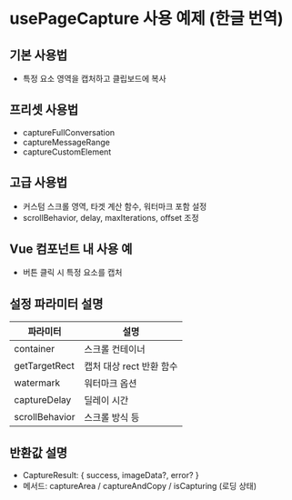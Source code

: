 # usePageCapture 사용 예제 (한글 번역)

## 기본 사용법
- 특정 요소 영역을 캡처하고 클립보드에 복사

## 프리셋 사용법
- captureFullConversation
- captureMessageRange
- captureCustomElement

## 고급 사용법
- 커스텀 스크롤 영역, 타겟 계산 함수, 워터마크 포함 설정
- scrollBehavior, delay, maxIterations, offset 조정

## Vue 컴포넌트 내 사용 예
- 버튼 클릭 시 특정 요소를 캡처

## 설정 파라미터 설명

| 파라미터 | 설명 |
|----------|------|
| container | 스크롤 컨테이너 |
| getTargetRect | 캡처 대상 rect 반환 함수 |
| watermark | 워터마크 옵션 |
| captureDelay | 딜레이 시간 |
| scrollBehavior | 스크롤 방식 등 |

## 반환값 설명
- CaptureResult: { success, imageData?, error? }
- 메서드: captureArea / captureAndCopy / isCapturing (로딩 상태)